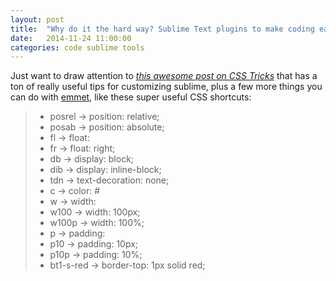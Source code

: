 ```yaml
---
layout: post
title:  "Why do it the hard way? Sublime Text plugins to make coding easier"
date:   2014-11-24 11:00:00
categories: code sublime tools
---
```


Just want to draw attention to *[this awesome post on CSS Tricks](http://css-tricks.com/sublime-text-front-end-developers/)* that has a ton of really useful tips for customizing sublime, plus a few more things you can do with [emmet](http://emmet.io), like these super useful CSS shortcuts:

> * posrel → position: relative;
> * posab → position: absolute;
> * fl → float:
> * fr → float: right;
> * db → display: block;
> * dib → display: inline-block;
> * tdn → text-decoration: none;
> * c → color: #
> * w → width:
> * w100 → width: 100px;
> * w100p → width: 100%;
> * p → padding:
> * p10 → padding: 10px;
> * p10p → padding: 10%;
> * bt1-s-red → border-top: 1px solid red;